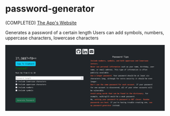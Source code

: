 # password-generator
(COMPLETED) 
[The App's Website](https://password-generator-681b7.web.app/)

Generates a password of a certain length
Users can add symbols, numbers, uppercase characters, lowercase characters

![home](/static/screenshot.png)
